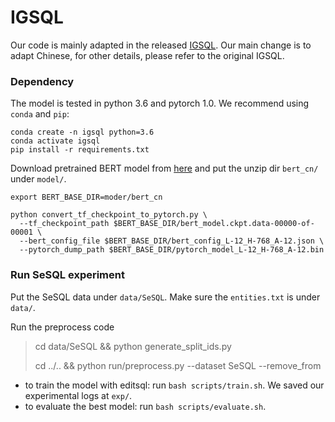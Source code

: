# IGSQL

Our code is mainly adapted in the released [IGSQL](https://github.com/headacheboy/IGSQL).
Our main change is to adapt Chinese, for other details, please refer to the original IGSQL.

### Dependency

The model is tested in python 3.6 and pytorch 1.0. We recommend using `conda` and `pip`:

```
conda create -n igsql python=3.6
conda activate igsql
pip install -r requirements.txt
```

Download pretrained BERT model from [here](https://drive.google.com/file/d/1NhxSQuk7JIaW0gC9WaNwTKgEInW8GLkX/view?usp=drive_link) and put the unzip dir `bert_cn/` under `model/`.

```
export BERT_BASE_DIR=moder/bert_cn

python convert_tf_checkpoint_to_pytorch.py \
  --tf_checkpoint_path $BERT_BASE_DIR/bert_model.ckpt.data-00000-of-00001 \
  --bert_config_file $BERT_BASE_DIR/bert_config_L-12_H-768_A-12.json \
  --pytorch_dump_path $BERT_BASE_DIR/pytorch_model_L-12_H-768_A-12.bin
```

### Run SeSQL experiment

Put the SeSQL data under `data/SeSQL`. 
Make sure the `entities.txt` is under `data/`. 

Run the preprocess code

> cd data/SeSQL && python generate_split_ids.py
> 
> cd ../.. && python run/preprocess.py --dataset SeSQL --remove_from

- to train the model with editsql: run `bash scripts/train.sh`. We saved our experimental logs at `exp/`. 
- to evaluate the best model: run `bash scripts/evaluate.sh`.
